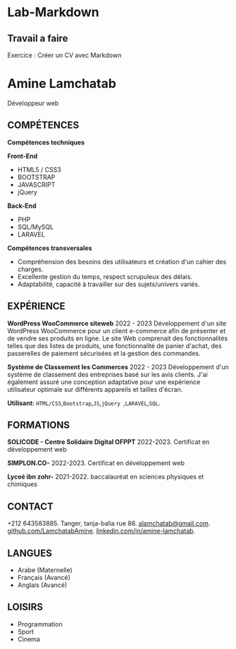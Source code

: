 
# Lab-Markdown


## Travail a faire

Exercice : Créer un CV avec Markdown



# Amine Lamchatab
Développeur web

## COMPÉTENCES

**Compétences techniques**

**Front-End**
* HTML5 / CSS3
* BOOTSTRAP
* JAVASCRIPT
* jQuery 

**Back-End**
* PHP
* SQL/MySQL
* LARAVEL


**Compétences transversales**

* Compréhension des besoins des utilisateurs et création d'un cahier des charges.
* Excellente gestion du temps, respect scrupuleux des délais.
* Adaptabilité, capacité à travailler sur des sujets/univers variés.


## EXPÉRIENCE

**WordPress WooCommerce siteweb**  2022 - 2023
    Développement d'un site WordPress WooCommerce pour un client e-commerce afin de
    présenter et de vendre ses produits en ligne. Le site Web comprenait des fonctionnalités
    telles que des listes de produits, une fonctionnalité de panier d'achat, des passerelles de
    paiement sécurisées et la gestion des commandes.

**Système de Classement les Commerces**  2022 - 2023
    Développement d'un système de classement des entreprises basé sur les avis clients. J'ai
    également assuré une conception adaptative pour une expérience utilisateur optimale sur
    différents appareils et tailles d'écran.

**Utilisant:** `HTML/CSS`,`Bootstrap`,`JS`,`jQuery `,`LARAVEL`,`SQL`.




## FORMATIONS

**SOLICODE - Centre Solidaire Digital OFPPT** 2022-2023.
    Certificat en développement web

**SIMPLON.CO-**  2022-2023.
    Certificat en développement web
  
**Lyceé ibn zohr-**  2021-2022.
    baccalauréat en sciences physiques et chimiques



## CONTACT

+212 643583885.
Tanger, tanja-balia rue 86.
alamchatab@gmail.com.
[github.com/LamchatabAmine](https://github.com/LamchatabAmine).
[linkedin.com/in/amine-lamchatab](https://www.linkedin.com/in/amine-lamchatab-b383a1237/).

## LANGUES
* Arabe (Maternelle)
* Français (Avancé)
* Anglais (Avancé)

## LOISIRS
* Programmation
* Sport
* Cinema